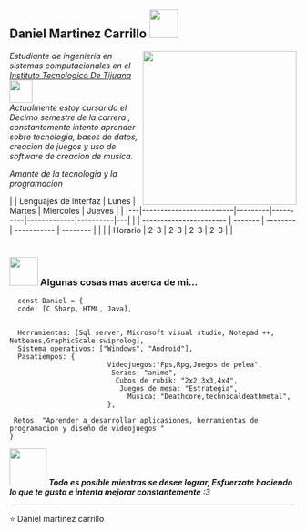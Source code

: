 <h2> Daniel Martinez Carrillo <img src="https://i.pinimg.com/originals/6d/54/45/6d54453692fb3e96e0bbed5743aa9ee0.gif" width="50"></h2>
<img align='right' src="https://media3.giphy.com/media/LQiq27myXGPXO6WzAE/giphy.gif" width="270">
<p><em> Estudiante de ingenieria en sistemas computacionales en el <a href="https://www.tijuana.tecnm.mx/">  Instituto Tecnologico De Tijuana</a><img src="https://66.media.tumblr.com/b6ed3df019d18f0b56a92e1a60c4bbf9/tumblr_n1a3ncsU2q1rfjowdo1_500.gif" width="40"></br>Actualmente estoy cursando el Decimo semestre de la carrera , constantemente intento aprender sobre tecnologia, bases de datos, creacion de juegos y uso de software de creacion de musica.
  
    
Amante de la tecnologia y la programacion <a></a>
</em></p>

<table>
|   | Lenguajes de interfaz   | Lunes   | Martes   | Miercoles   | Jueves   |   |
|---|-------------------------|---------|----------|-------------|----------|---|
|   | ----------------------- | ------- | -------- | ----------- | -------- |   |
|   | Horario                 | 2-3     | 2-3      | 2-3         | 2-3      |   |
<table/>


### <img src="https://media.giphy.com/media/VgCDAzcKvsR6OM0uWg/giphy.gif" width="50"> Algunas cosas mas acerca de mi...  

```Code
  const Daniel = {
  code: [C Sharp, HTML, Java],
  
  
  Herramientas: [Sql server, Microsoft visual studio, Notepad ++, Netbeans,GraphicScale,swiprolog],
  Sistema operativos: ["Windows", "Android"],
  Pasatiempos: {
                        Videojuegos:"Fps,Rpg,Juegos de pelea",
                         Series: "anime",
                          Cubos de rubik: "2x2,3x3,4x4",
                           Juegos de mesa: "Estrategia",
                             Musica: "Deathcore,technicaldeathmetal",
                        },
                        
 Retos: "Aprender a desarrollar aplicasiones, herramientas de programacion y diseño de videojuegos "
}
```

<img src="https://pa1.narvii.com/7558/525dfa5cdbd2d481724b9567a23e1e28a603ea01r4-500-279_00.gif" width="65"> <em><b>Todo es posible mientras se desee lograr,   </b><b>Esfuerzate haciendo lo que te gusta e intenta mejorar constantemente</b> :3 </em>

---   
 
⭐️ Daniel martinez carrillo

